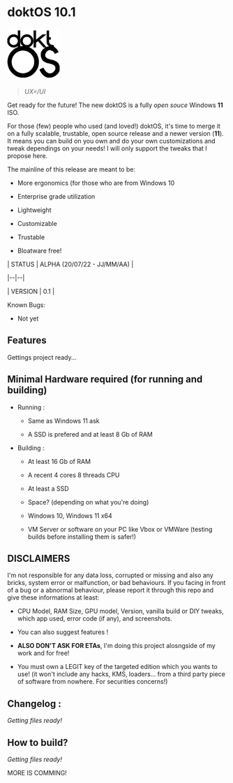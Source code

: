 # doktOS 10.1

![](https://github.com/Dok-T/doktOS-10.1/raw/main/Medias/Logos/Exports/doktOS_Logo.png)

  

>  *UX=/UI*

  
  

Get ready for the future! The new doktOS is a fully *open souce* Windows **11** ISO.

  

For those (few) people who used (and loved!) doktOS, it's time to merge it on a fully scalable, trustable, open source release and a newer version (**11**). It means you can build on you own and do your own customizations and tweak dependings on your needs! I will only support the tweaks that I propose here.

The mainline of this release are meant to be:

  

- More ergonomics (for those who are from Windows 10

- Enterprise grade utilization

- Lightweight

- Customizable

- Trustable

- Bloatware free!

  

| STATUS | ALPHA (20/07/22 - JJ/MM/AA) |

|--|--|

| VERSION | 0.1 |

  

Known Bugs:

  

- Not yet

  
  

## Features

  

Gettings project ready...

  

## Minimal Hardware required (for running and building)

  

- Running :

	- Same as Windows 11 ask

	- A SSD is prefered and at least 8 Gb of RAM

- Building :

	- At least 16 Gb of RAM
	
	- A recent 4 cores 8 threads CPU

	- At least a SSD

	- Space? (depending on what you're doing)

	- Windows 10, Windows 11 x64

	- VM Server or software on your PC like Vbox or VMWare (testing builds before installing them is safer!)

  

## DISCLAIMERS

I'm not responsible for any data loss, corrupted or missing and also any bricks, system error or malfunction, or bad behaviours. If you facing in front of a bug or a abnormal behaviour, please report it through this repo and give these informations at least:

- CPU Model, RAM Size, GPU model, Version, vanilla build or DIY tweaks, which app used, error code (if any), and screenshots.

- You can also suggest features !

-  **ALSO DON'T ASK FOR ETAs**, I'm doing this project alosngside of my work and for free!

- You must own a LEGIT key of the targeted edition which you wants to use! (it won't include any hacks, KMS, loaders... from a third party piece of software from nowhere. For securities concerns!)

  

## Changelog :

*Getting files ready!*

  

## How to build?

*Getting files ready!*

MORE IS COMMING!
